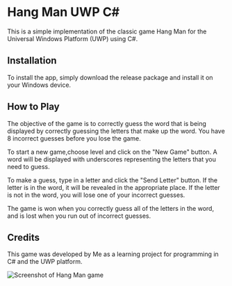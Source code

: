 
<h1>Hang Man UWP C#</h1>
<p>This is a simple implementation of the classic game Hang Man for the Universal Windows Platform (UWP) using C#.</p>
<h2>Installation</h2>
<p>To install the app, simply download the release package and install it on your Windows device.</p>
<h2>How to Play</h2>
<p>The objective of the game is to correctly guess the word that is being displayed by correctly guessing the letters that make up the word. You have 8 incorrect guesses before you lose the game.</p>
<p>To start a new game,choose level and click on the "New Game" button. A word will be displayed with underscores representing the letters that you need to guess.</p>
<p>To make a guess, type in a letter and click the "Send Letter" button. If the letter is in the word, it will be revealed in the appropriate place. If the letter is not in the word, you will lose one of your incorrect guesses.</p>
<p>The game is won when you correctly guess all of the letters in the word, and is lost when you run out of incorrect guesses.</p>
<h2>Credits</h2>
<p>This game was developed by Me as a learning project for programming in C# and the UWP platform.</p>
<img src="https://user-images.githubusercontent.com/113131666/208873424-14999b35-d1e2-4d63-9276-0f3ab09e4f7a.png" alt="Screenshot of Hang Man game">


